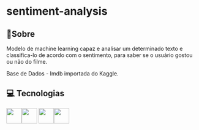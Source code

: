 <h1>sentiment-analysis
</h1>

<h2>💬Sobre</h2>
<p>Modelo de machine learning capaz e analisar um determinado texto e classifica-lo de acordo com o sentimento, para saber se o usuário gostou ou não do filme.

Base de Dados - Imdb importada do Kaggle.

</p>

##  💻 Tecnologias
  <img src="https://cdn.jsdelivr.net/gh/devicons/devicon@latest/icons/python/python-original.svg" width="40" height="40" /><img src="https://cdn.jsdelivr.net/gh/devicons/devicon@latest/icons/pandas/pandas-original-wordmark.svg" width="40" height="40"  /> <img src="https://cdn.jsdelivr.net/gh/devicons/devicon@latest/icons/matplotlib/matplotlib-original.svg" width="40" height="40"/><img src="https://cdn.jsdelivr.net/gh/devicons/devicon@latest/icons/scikitlearn/scikitlearn-original.svg" width="40" height="40" />

